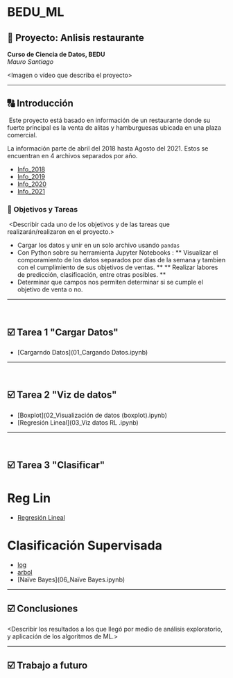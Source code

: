 # BEDU_ML
## :rocket:  Proyecto: Anlisis restaurante
**Curso de Ciencia de Datos, BEDU**   
*Mauro Santiago*
  
<Imagen o vídeo que describa el proyecto>
  
---
  
## :capital_abcd: Introducción
​
Este proyecto está basado en información de un restaurante donde su fuerte principal es la venta de alitas y hamburguesas ubicada en una plaza comercial. 

La información parte de abril del 2018 hasta Agosto del 2021. Estos se encuentran en 4 archivos separados por año.

- [Info_2018](ventas_2018.csv)
- [Info_2019](ventas_2019.csv)
- [Info_2020](ventas_2020.csv)
- [Info_2021](ventas_2021.csv)
  
### :dart: Objetivos y Tareas
​
<Describir cada uno de los objetivos y de las tareas que realizarán/realizaron en el proyecto.>
  
- Cargar los datos y unir en un solo archivo usando `pandas`
- Con Python sobre su herramienta Jupyter Notebooks :
** Visualizar el comporamiento de los datos separados por días de la semana y tambien con el cumplimiento de sus objetivos de ventas. **
** Realizar labores de predicción, clasificación, entre otras posibles. **
- Determinar que campos nos permiten determinar si se cumple el objetivo de venta o no.
  
---
​
## :ballot_box_with_check: Tarea 1 "Cargar Datos"
  
- [Cargarndo Datos](01_Cargando Datos.ipynb)
  
---
​
## :ballot_box_with_check: Tarea 2 "Viz de datos"
  
- [Boxplot](02_Visualización de datos (boxplot).ipynb)
- [Regresión Lineal](03_Viz datos RL .ipynb)
  
---
​
## :ballot_box_with_check: Tarea 3 "Clasificar"

# Reg Lin 
  
- [Regresión Lineal](04_Reg_lin.ipynb)
  
# Clasificación Supervisada
- [log](05_LogisticRegression.ipynb)
- [arbol](05_forest.ipynb)
- [Naïve Bayes](06_Naïve Bayes.ipynb)
  
---
  
## :ballot_box_with_check: Conclusiones
  
<Describir los resultados a los que llegó por medio de análisis exploratorio, y aplicación de los algoritmos de ML.>
​
  
---
  
## :ballot_box_with_check: Trabajo a futuro
  
<Describir tareas pendientes que pueden ayudar a mejorar los resultados.>
  
